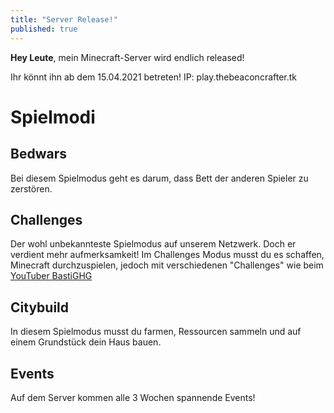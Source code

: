 ```yaml
---
title: "Server Release!"
published: true
---
```


**Hey Leute**, mein Minecraft-Server wird endlich released!

Ihr könnt ihn ab dem 15.04.2021 betreten! IP: play.thebeaconcrafter.tk

# Spielmodi
## Bedwars
Bei diesem Spielmodus geht es darum, dass Bett der anderen Spieler zu zerstören.
## Challenges
Der wohl unbekannteste Spielmodus auf unserem Netzwerk. Doch er verdient mehr aufmerksamkeit! Im Challenges Modus musst du es schaffen, Minecraft durchzuspielen, jedoch mit verschiedenen "Challenges" wie beim [YouTuber BastiGHG](https://www.youtube.com/kompetenzghg)
## Citybuild
In diesem Spielmodus musst du farmen, Ressourcen sammeln und auf einem Grundstück dein Haus bauen.
## Events
Auf dem Server kommen alle 3 Wochen spannende Events!